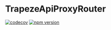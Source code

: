 # TrapezeApiProxyRouter

[![codecov](https://codecov.io/gh/manniwatch/trapeze/branch/master/graph/badge.svg?flag=TrapezeApiProxyRouter)](https://codecov.io/gh/manniwatch/trapeze/tree/master/packages/trapeze-api-proxy-router) [![npm version](https://badge.fury.io/js/%40manniwatch%2Ftrapeze-api-proxy-router.svg)](https://badge.fury.io/js/%40manniwatch%2Ftrapeze-api-proxy-router)
